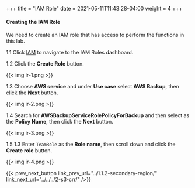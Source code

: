 +++
title = "IAM Role"
date =  2021-05-11T11:43:28-04:00
weight = 4
+++

#### Creating the IAM Role

We need to create an IAM role that has access to perform the functions in this lab.

1.1 Click [IAM](https://us-east-1.console.aws.amazon.com/iamv2/home?region=us-east-1#/roles) to navigate to the IAM Roles dashboard.

1.2 Click the **Create Role** button.

{{< img ir-1.png >}}

1.3 Choose **AWS service** and under **Use case** select **AWS Backup**, then click the **Next** button.

{{< img ir-2.png >}}

1.4 Search for **AWSBackupServiceRolePolicyForBackup** and then select as the **Policy Name**, then click the **Next** button.

{{< img ir-3.png >}}

1.5 1.3 Enter `TeamRole` as the **Role name**, then scroll down and click the **Create role** button.

{{< img ir-4.png >}}

{{< prev_next_button link_prev_url="../1.1.2-secondary-region/" link_next_url="../../../2-s3-crr/" />}}
